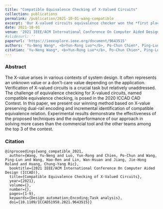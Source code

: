 ```yaml
---
title: "Compatible Equivalence Checking of X-Valued Circuits"
collection: publications
permalink: /publication/2021-10-01-wang-compatible
excerpt: 'Our X-valued circuits equivalence checker won the *first place* of problem A in the [2020 CAD Contest](https://www.iccad-contest.org/2020/index.html). In this paper, we present our winning method based on X-value preserving dual-rail encoding and incremental identification of compatible equivalence relation.'
date: 2021-10-01
venue: '2021 IEEE/ACM International Conference On Computer Aided Design (ICCAD)'
#slidesurl: ''
paperurl: 'https://ieeexplore.ieee.org/document/9643515'
authors: 'Yu-Neng Wang*, <b>Yun-Rong Luo*</b>, Po-Chun Chien*, Ping-Lun Wang, Hao-Ren Wang, Wan-Hsuan Lin, Jie-Hong Roland Jiang, Chung-Yang Ric Huang' 
citation: 'Yu-Neng Wang*, <b>Yun-Rong Luo*</b>, Po-Chun Chien*, Ping-Lun Wang, Hao-Ren Wang, Wan-Hsuan Lin, Jie-Hong Roland Jiang, Chung-Yang Ric Huang, "Compatible Equivalence Checking of X-Valued Circuits." 2021 IEEE/ACM International Conference On Computer Aided Design (ICCAD), 2021.'
---
```


### Abstract
The X-value arises in various contexts of system design. It often represents an unknown value or a don't-care value depending on the application. Verification of X-valued circuits is a crucial task but relatively unaddressed. The challenge of equivalence checking for X-valued circuits, named compatible equivalence checking, is posed in the 2020 ICCAD CAD Contest. In this paper, we present our winning method based on X-value preserving dual-rail encoding and incremental identification of compatible equivalence relation. Experimental results demonstrate the effectiveness of the proposed techniques and the outperformance of our approach in solving more cases than the commercial tool and the other teams among the top 3 of the contest.

### Citation
```
@inproceedings{wang_compatible_2021,
  author={Wang, Yu-Neng and Luo, Yun-Rong and Chien, Po-Chun and Wang, Ping-Lun and Wang, Hao-Ren and Lin, Wan-Hsuan and Jiang, Jie-Hong Roland and Huang, Chung-Yang Ric},
  booktitle={2021 IEEE/ACM International Conference On Computer Aided Design (ICCAD)}, 
  title={Compatible Equivalence Checking of X-Valued Circuits}, 
  year={2021},
  volume={},
  number={},
  pages={1-9},
  keywords={Design automation;Encoding;Task analysis},
  doi={10.1109/ICCAD51958.2021.9643515}}
```